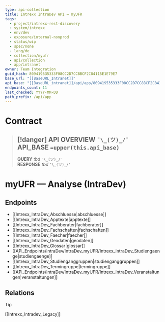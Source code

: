 ```yaml
---
type: api-collection
title: Intrexx IntraDev API — myUFR
tags:
  - project/intrexx-rest-discovery
  - system/intrexx
  - env/dev
  - exposure/internal-nonprod
  - status/wip
  - spec/none
  - lang/de
  - collection/myufr
  - api/collection
  - app/intranet
owner: Team Integration
guid_hash: 809419535333F08CC2D7CC8BCF2C84115E1E79E7
base_url: "[[BaseURL_Intranet]]"
api_base: "[[BaseURL_intranet]]/api/app/809419535333F08CC2D7CC8BCF2C84115E1E79E7"
endpoints_count: 11
last_checked: YYYY-MM-DD
path_prefix: /api/app
---
```




#  Contract

> [!danger] API OVERVIEW `¯\_(ツ)_/¯`
> **API_BASE** `=upper(this.api_base)`
> ---
> **QUERY** _tbd_ `¯\_(ツ)_/¯`  
> **RESPONSE** _tbd_ `¯\_(ツ)_/¯`

# myUFR — Analyse (IntraDev)

## Endpoints
- [[Intrexx_IntraDev_Abschluesse|abschluesse]]
- [[Intrexx_IntraDev_Apptexte|apptexte]]
- [[Intrexx_IntraDev_Fachberater|fachberater]]
- [[Intrexx_IntraDev_Fachschaften|fachschaften]]
- [[Intrexx_IntraDev_Faecher|faecher]]
- [[Intrexx_IntraDev_Geodaten|geodaten]]
- [[Intrexx_IntraDev_Glossar|glossar]]
- [[API_Endpoints/IntraDev/IntraDev_myUFR/Intrexx_IntraDev_Studiengaenge|studiengaenge]]
- [[Intrexx_IntraDev_Studienganggruppen|studienganggruppen]]
- [[Intrexx_IntraDev_Termingruppe|termingruppe]]
- [[API_Endpoints/IntraDev/IntraDev_myUFR/Intrexx_IntraDev_Veranstaltungen|veranstaltungen]]



## Relations
> [!tip]
> [[Intrexx_Intradev_Legacy]]
